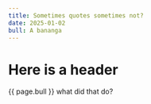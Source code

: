 ```yaml
---
title: Sometimes quotes sometimes not?
date: 2025-01-02
bull: A bananga
---
```

<h1>Here is a header </h1>



{{ page.bull }} what did that do?  
